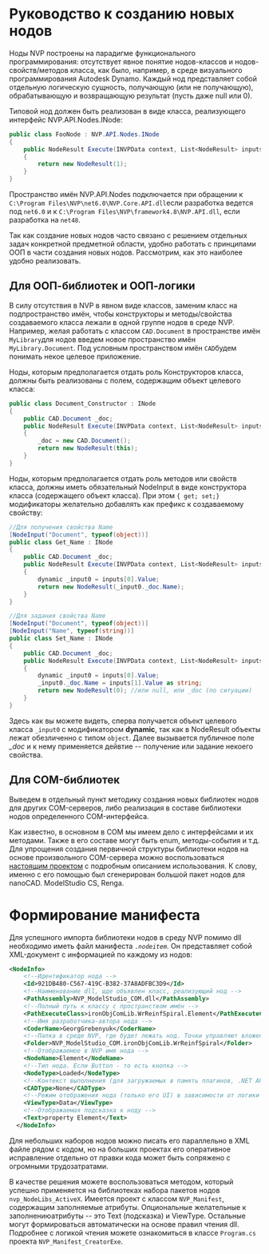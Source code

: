 # Руководство к созданию новых нодов

Ноды NVP построены на парадигме функционального программирования: отсутствует явное понятие нодов-классов и нодов-свойств/методов класса, как было, например, в среде визуального программирования Autodesk Dynamo. Каждый нод представляет собой отдельную логическую сущность, получающую (или не получающую), обрабатывающую и возвращающую результат (пусть даже null или 0).

Типовой нод должен быть реализован в виде класса, реализующего интерфейс NVP.API.Nodes.INode:

```cs
public class FooNode : NVP.API.Nodes.INode
{
    public NodeResult Execute(INVPData context, List<NodeResult> inputs)
    {
        return new NodeResult(1);
    }
}
```

Пространство имён NVP.API.Nodes подключается при обращении к `C:\Program Files\NVP\net6.0\NVP.Core.API.dll`если разработка ведется под `net6.0` и к `C:\Program Files\NVP\framework4.8\NVP.API.dll`, если разработка на `net48`.

Так как создание новых нодов часто связано с решением отдельных задач конкретной предметной области, удобно работать с принципами ООП в части создания новых нодов. Рассмотрим, как это наиболее удобно реализовать.

## Для ООП-библиотек и ООП-логики

В силу отсутствия в NVP в явном виде классов, заменим класс на подпространство имён, чтобы конструкторы и методы/свойства создаваемого класса лежали в одной группе нодов в среде NVP. Например, желая работать с классом `CAD.Document` в пространстве имён `MyLibrary`для нодов введем новое пространство имён `MyLibrary.Document`. Под условным пространством имён `CAD`будем понимать некое целевое приложение.

Ноды, которым предполагается отдать роль Конструкторов класса, должны быть реализованы с полем, содержащим объект целевого класса:

```cs
public class Document_Constructor : INode
{
    public CAD.Document _doc;
    public NodeResult Execute(INVPData context, List<NodeResult> inputs)
    {
        _doc = new CAD.Document();
        return new NodeResult(this);
    }
}
```

Ноды, которым предполагается отдать роль методов или свойств класса, должны иметь обязательный NodeInput в виде конструктора класса (содержащего объект класса). При этом `{ get; set;}` модификаторы желательно добавлять как префикс к создаваемому свойству:

```cs
//Для получения свойства Name
[NodeInput("Document", typeof(object))]
public class Get_Name : INode
{
    public CAD.Document _doc;
    public NodeResult Execute(INVPData context, List<NodeResult> inputs)
    {
        dynamic _input0 = inputs[0].Value;
        return new NodeResult(_input0._doc.Name);
    }
}

//Для задания свойства Name
[NodeInput("Document", typeof(object))]
[NodeInput("Name", typeof(string))]
public class Set_Name : INode
{
    public CAD.Document _doc;
    public NodeResult Execute(INVPData context, List<NodeResult> inputs)
    {
        dynamic _input0 = inputs[0].Value;
        _input0._doc.Name = inputs[1].Value as string;
        return new NodeResult(0); //или null, или _doc (по ситуации)
    }
}
```

Здесь как вы можете видеть, сперва получается объект целевого класса `_input0` с модификатором **dynamic**, так как в NodeResult объекты лежат обезличенно с типом `object`. Далее вызывается публичное поле *_doc* и к нему применяется дейвтие -- получение или задание некоего свойства. 

## Для COM-библиотек

Выведем в отдельный пункт методику создания новых библиотек нодов для других COM-серверов, либо реализация в составе библиотеки нодов определенного COM-интерфейса. 

Как известно, в основном в COM мы имеем дело с интерфейсами и их методами. Также в его составе могут быть enum, методы-события и т.д. Для упрощения создания первичной структуры библиотеки нодов на основе произвольного COM-сервера можно воспользоваться [настоящим проектом](https://github.com/GeorgGrebenyuk/idl2nvp_converter) с подробным описанием использования. К слову, именно с его помощью был сгенерирован большой пакет нодов для nanoCAD. ModelStudio CS, Renga.

# Формирование манифеста

Для успешного импорта библиотеки нодов в среду NVP помимо dll необходимо иметь файл манифеста *`.nodeitem`*. Он представляет собой XML-документ с информацией по каждому из нодов:

```xml
<NodeInfo>
    <!--Идентификатор нода --> 
    <Id>921DB480-C567-419C-B382-37A8ADFBC3D9</Id>
    <!--Наименование dll, шде объявлен класс, реализующий нод --> 
    <PathAssembly>NVP_ModelStudio_COM.dll</PathAssembly>
    <!--Полный путь к классу с пространством имён --> 
    <PathExecuteClass>ironObjComLib.WrReinfSpiral.Element</PathExecuteClass>
    <!--Имя разработчика-автора нода --> 
    <CoderName>GeorgGrebenyuk</CoderName>
    <!--Папка в среде NVP, где будет лежать нод. Точки управляют вложенностью групп --> 
    <Folder>NVP_ModelStudio_COM.ironObjComLib.WrReinfSpiral</Folder>
    <!--Отображаемое в NVP имя нода --> 
    <NodeName>Element</NodeName>
    <!--Тип нода. Если Button - то есть кнопка --> 
    <NodeType>Loaded</NodeType>
    <!--Контекст выполнения (для загружаемых в память плагинов, .NET API) --> 
    <CADType>None</CADType>
    <!--Режим отображения нода (только его UI) в зависимости от логики --> 
    <ViewType>Data</ViewType>
    <!--Отображаемая подсказка к ноду --> 
    <Text>property Element</Text>
  </NodeInfo>
```

Для небольших наборов нодов можно писать его параллельно в XML файле рядом с кодом, но на больших проектах его оперативное исправление отдельно от правки кода может быть сопряжено с огромными трудозатратами. 

В качестве решения можете воспользоваться методом, который успешно применяется на библиотеках набора пакетов нодов `nvp_NodeLibs_ActiveX`. Имеется проект с классом `NVP_Manifest`, содержащим заполняемые атрибуты. Опциональные желательные к заполнениюатрибуты -- это Text (подсказка) и ViewType. Остальные могут формироваться автоматически на основе правил чтения dll. Подробнее с логикой чтения можете ознакомиться в классе `Program.cs` проекта `NVP_Manifest_CreatorExe`.
